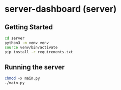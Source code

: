 # server-dashboard (server)

## Getting Started

```bash
cd server
python3 -m venv venv
source venv/bin/activate
pip install -r requirements.txt
```

## Running the server

```bash
chmod +x main.py
./main.py
```
